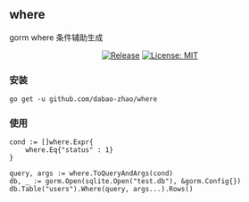 ## where

gorm where 条件辅助生成

<div align=center>

[![Release](https://img.shields.io/github/v/release/dabao-zhao/where.svg?style=flat-square)](https://github.com/dabao-zhao/where)
[![License: MIT](https://img.shields.io/badge/License-MIT-yellow.svg)](https://github.com/dabao-zhao/where/LICENSE)

</div>

### 安装

```
go get -u github.com/dabao-zhao/where
```

### 使用 

```
cond := []where.Expr{
    where.Eq{"status" : 1}
}

query, args := where.ToQueryAndArgs(cond)
db, _ := gorm.Open(sqlite.Open("test.db"), &gorm.Config{})
db.Table("users").Where(query, args...).Rows()
```

